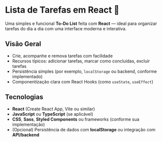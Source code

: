 # Lista de Tarefas em React 📝

Uma simples e funcional **To-Do List** feita com **React** — ideal para organizar tarefas do dia a dia com uma interface moderna e interativa.

##  Visão Geral

- Crie, acompanhe e remova tarefas com facilidade
- Recursos típicos: adicionar tarefas, marcar como concluídas, excluir tarefas
- Persistência simples (por exemplo, `localStorage` ou backend, conforme implementado)
- Componentização clara com React Hooks (como `useState`, `useEffect`)

##  Tecnologias

- **React** (Create React App, Vite ou similar)
- **JavaScript** ou **TypeScript** (se aplicável)
- **CSS**, **Sass**, **Styled Components** ou frameworks (conforme sua implementação)
- (Opcional) Persistência de dados com **localStorage** ou integração com **API/backend**

